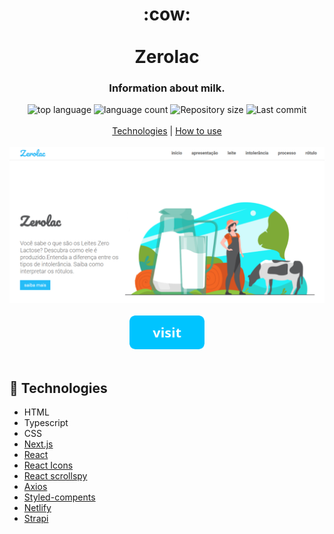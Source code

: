 <h1 align="center">
  :cow:
  <br>
  <br>
  Zerolac
</h1>

<h3 align="center">
<strong>Information about milk.</strong>
</h3>

<p align="center">

  <img alt="top language" src="https://img.shields.io/github/languages/top/rafashiga/zerolac-next-app?style=flat-square">
  <img alt="language count" src="https://img.shields.io/github/languages/count/rafashiga/zerolac-next-app?style=flat-square">
  <img alt="Repository size" src="https://img.shields.io/github/repo-size/rafashiga/zerolac-next-app?style=flat-square">
  <img alt="Last commit" src="https://img.shields.io/github/last-commit/rafashiga/zerolac-next-app?style=flat-square">
  <br>
  <br>
  <a href="#space_invader-technologies">Technologies</a>
  |
  <a href="#information_source-how-to-use">How to use</a>
  <br>
  <br>
  <img src="./src/assets/website.png">
  <br>
  <br>
   <a href="https://zerolac.netlify.app/" target="_blank">
    <img src="./src/assets/button_visit.png" width="120" alt="visit"/>
   </a>
  <br>
  <br>
</p>

## :space_invader: Technologies

- HTML
- Typescript
- CSS
- [Next.js](https://nextjs.org/)
- [React](https://pt-br.reactjs.org/)
- [React Icons](https://react-icons.github.io/react-icons/)
- [React scrollspy](https://github.com/makotot/react-scrollspy)
- [Axios](https://github.com/axios/axios)
- [Styled-compents](https://styled-components.com/)
- [Netlify](https://www.netlify.com/)
- [Strapi](https://strapi.io/)
